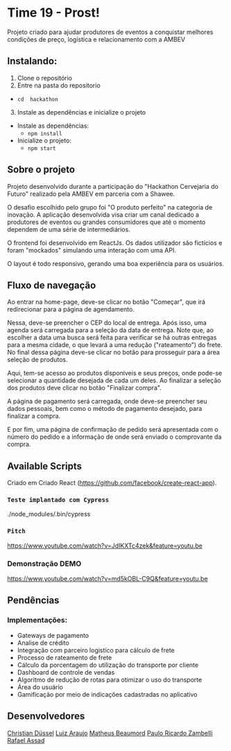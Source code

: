 
# Time 19 - Prost!

Projeto criado para ajudar produtores de eventos a conquistar melhores condições de preço, logística e relacionamento com a AMBEV

## Instalando:

1. Clone o repositório
2. Entre na pasta do repositorio
 * `cd  hackathon`
3. Instale as dependências e inicialize o projeto
  * Instale as dependências:
    * `npm install`
  * Inicialize o projeto:
    * `npm start` 

## Sobre o projeto

Projeto desenvolvido durante a participação do "Hackathon Cervejaria do Futuro" realizado pela AMBEV em parceria com a Shawee. 

O desafio escolhido pelo grupo foi "O produto perfeito" na categoria de inovação. A aplicação desenvolvida visa criar um canal dedicado a produtores de eventos ou grandes consumidores que até o momento dependem de uma série de intermediários. 

O frontend foi desenvolvido em ReactJs. Os dados utilizador são fictícios e foram "mockados" simulando uma interação com uma API.

O layout é todo responsivo, gerando uma boa experiência para os usuários.

## Fluxo de navegação

Ao entrar na home-page, deve-se clicar no botão "Começar", que irá redirecionar para a página de agendamento. 

Nessa, deve-se preencher o CEP do local de entrega. Após isso, uma agenda será carregada para a seleção da data de entrega. Note que, ao escolher a data uma busca será feita para verificar se há outras entregas para a mesma cidade, o que levará a uma redução ("rateamento") do frete. No final dessa página deve-se clicar no botão para prosseguir para a área seleção de produtos.

Aqui, tem-se acesso ao produtos disponíveis e seus preços, onde pode-se selecionar a quantidade desejada de cada um deles. Ao finalizar a seleção dos produtos deve clicar no botão "Finalizar compra".

A página de pagamento será carregada, onde deve-se preencher seu dados pessoais, bem como o método de pagamento desejado, para finalizar a compra.

E por fim, uma página de confirmação de pedido será apresentada com o número do pedido e a informação de onde será enviado o comprovante da compra.



## Available Scripts

Criado em Criado React (https://github.com/facebook/create-react-app).


### `Teste implantado com Cypress`
./node_modules/.bin/cypress



### `Pitch`
https://www.youtube.com/watch?v=JdIKXTc4zek&feature=youtu.be

### Demonstração DEMO
https://www.youtube.com/watch?v=md5kOBL-C9Q&feature=youtu.be


## Pendências

### Implementações:
* Gateways de pagamento
* Analise de crédito
* Integração com parceiro logistíco para cálculo de frete
* Processo de rateamento de frete
* Cálculo da porcentagem do utilização do transporte por cliente
* Dashboard de controle de vendas
* Algoritmo de redução de rotas para otimizar o uso do transporte
* Área do usuário 
* Gamificação por meio de indicações cadastradas no aplicativo

## Desenvolvedores

 <a href="https://www.linkedin.com/in/cduessel/" target="_blank" rel="noopener noreferrer">Christian Düssel</a>
<a href="https://www.linkedin.com/in/araujoluiz/"
target="_blank" rel="noopener noreferrer" >  Luiz Araujo</a>
<a href="https://www.linkedin.com/in/matheus-beaumord/" target="_blank" rel="noopener noreferrer"> Matheus Beaumord</a>
<a href="https://www.linkedin.com/in/paulo-ricardo-zambelli-taveira/"
target="_blank" rel="noopener noreferrer">Paulo Ricardo Zambelli</a>        
<a href="https://www.linkedin.com/in/rafaelassad/" target="_blank"
rel="noopener noreferrer" >Rafael Assad</a>


